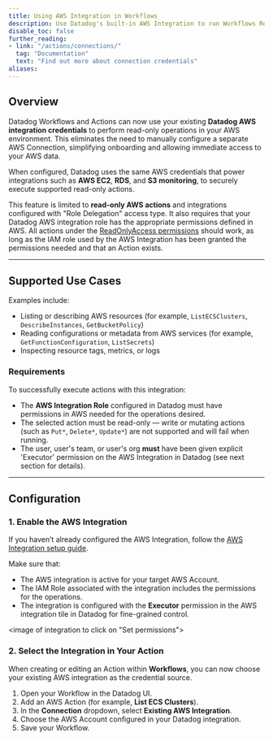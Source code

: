 ```yaml
---
title: Using AWS Integration in Workflows
description: Use Datadog's built-in AWS Integration to run Workflows Read actions without additional configuration in AWS.
disable_toc: false
further_reading:
- link: "/actions/connections/"
  tag: "Documentation"
  text: "Find out more about connection credentials"
aliases:
---
```


## Overview

Datadog Workflows and Actions can now use your existing **Datadog AWS integration credentials** to perform read-only operations in your AWS environment.
This eliminates the need to manually configure a separate AWS Connection, simplifying onboarding and allowing immediate access to your AWS data.

When configured, Datadog uses the same AWS credentials that power integrations such as **AWS EC2**, **RDS**, and **S3 monitoring**, to securely execute supported read-only actions.

<div class="alert alert-info">
This feature is limited to <strong>read-only AWS actions</strong> and integrations configured with "Role Delegation" access type. It also requires that your Datadog AWS integration role has the appropriate permissions defined in AWS. All actions under the <a href="https://docs.aws.amazon.com/aws-managed-policy/latest/reference/ReadOnlyAccess.html" target="_blank">ReadOnlyAccess permissions</a> should work, as long as the IAM role used by the AWS Integration has been granted the permissions needed and that an Action exists.
</div>

---

## Supported Use Cases

Examples include:

- Listing or describing AWS resources (for example, `ListECSClusters`, `DescribeInstances`, `GetBucketPolicy`)
- Reading configurations or metadata from AWS services (for example, `GetFunctionConfiguration`, `ListSecrets`)
- Inspecting resource tags, metrics, or logs

### Requirements

To successfully execute actions with this integration:

- The **AWS Integration Role** configured in Datadog must have permissions in AWS needed for the operations desired.
- The selected action must be read-only — write or mutating actions (such as `Put*`, `Delete*`, `Update*`) are not supported and will fail when running.
- The user, user's team, or user's org **must** have been given explicit 'Executor' permission on the AWS Integration in Datadog (see next section for details).

---

## Configuration

### 1. Enable the AWS Integration

If you haven’t already configured the AWS Integration, follow the [AWS Integration setup guide](https://docs.datadoghq.com/integrations/amazon_web_services/#setup).

Make sure that:
- The AWS integration is active for your target AWS Account.
- The IAM Role associated with the integration includes the permissions for the operations.
- The integration is configured with the **Executor** permission in the AWS integration tile in Datadog for fine-grained control.

<image of integration to click on "Set permissions">
<image of Grace modal with configured user acces>

### 2. Select the Integration in Your Action

When creating or editing an Action within **Workflows**, you can now choose your existing AWS integration as the credential source.

1. Open your Workflow in the Datadog UI.
2. Add an AWS Action (for example, **List ECS Clusters**).
3. In the **Connection** dropdown, select **Existing AWS Integration**.
4. Choose the AWS Account configured in your Datadog integration.
5. Save your Workflow.
